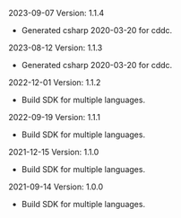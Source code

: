 2023-09-07 Version: 1.1.4
- Generated csharp 2020-03-20 for cddc.

2023-08-12 Version: 1.1.3
- Generated csharp 2020-03-20 for cddc.

2022-12-01 Version: 1.1.2
- Build SDK for multiple languages.

2022-09-19 Version: 1.1.1
- Build SDK for multiple languages.

2021-12-15 Version: 1.1.0
- Build SDK for multiple languages.

2021-09-14 Version: 1.0.0
- Build SDK for multiple languages.

